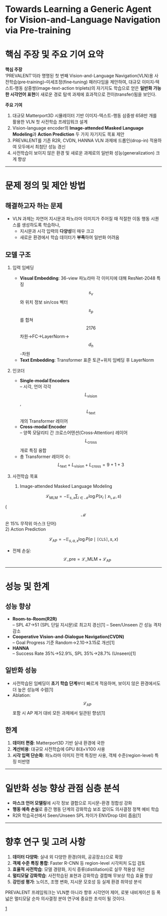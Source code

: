 # Towards Learning a Generic Agent for Vision-and-Language Navigation via Pre-training

# 핵심 주장 및 주요 기여 요약

**핵심 주장**  
‘PREVALENT’이라 명명된 첫 번째 Vision-and-Language Navigation(VLN)용 사전학습(pre‐training)–미세조정(fine‐tuning) 패러다임을 제안하여, 대규모 이미지‐텍스트‐행동 삼중쌍(image-text-action triplets)의 자기지도 학습으로 얻은 **일반화 가능한 시각언어 표현**이 새로운 경로 탐색 과제에 효과적으로 전이(transfer)됨을 보인다.  

**주요 기여**  
1. 대규모 Matterport3D 시뮬레이터 기반 이미지-텍스트-행동 삼중쌍 658만 개를 활용한 VLN 첫 사전학습 프레임워크 설계  
2. Vision-language encoder의 **Image-attended Masked Language Modeling**과 **Action Prediction** 두 가지 자기지도 목표 제안  
3. PREVALENT를 기존 R2R, CVDN, HANNA VLN 과제에 드롭인(drop-in) 적용하여 모두에서 최첨단 성능 경신  
4. 사전학습이 보이지 않은 환경 및 새로운 과제로의 일반화 성능(generalization) 크게 향상  

***

# 문제 정의 및 제안 방법

## 해결하고자 하는 문제  
- VLN 과제는 자연어 지시문과 파노라마 이미지가 주어질 때 적절한 이동 행동 시퀀스를 생성하도록 학습하나,  
  -  지시문과 시각 입력의 **다양성**이 매우 크고  
  -  새로운 환경에서 학습 데이터가 **부족**하여 일반화 어려움  

## 모델 구조

1. 입력 임베딩  
   - **Visual Embedding**: 36-view 파노라마 각 이미지에 대해 ResNet-2048 특징 $$s_v$$와 위치 정보 sin/cos 벡터 $$s_p$$를 합쳐 $$2176$$차원→FC→LayerNorm→ $$d_h$$ -차원  
   - **Text Embedding**: Transformer 표준 토큰+위치 임베딩 후 LayerNorm  

2. 인코더  
   - **Single‐modal Encoders**  
     – 시각, 언어 각각 $$L_{\text{vision}}$$, $$L_{\text{text}}$$ 개의 Transformer 레이어  
   - **Cross‐modal Encoder**  
     – 양쪽 모달리티 간 크로스어텐션(Cross‐Attention) 레이어 $$L_{\text{cross}}$$개로 특징 융합  
   - 총 Transformer 레이어 수: $$L_{\text{text}}+L_{\text{vision}}+L_{\text{cross}}=9+1+3$$

3. 사전학습 목표  
   1) Image-attended Masked Language Modeling  

$$
      \mathcal{L}_{\mathrm{MLM}}
      = -\mathbb{E}_{s,x}\sum_{i\in\mathcal{M}}\log P\bigl(x_i\mid x_{\setminus \mathcal{M}},s\bigr)
      $$  
      
  ($$\mathcal{M}$$은 15\% 무작위 마스크 단어)  
   2) Action Prediction  

$$
      \mathcal{L}_{\mathrm{AP}}
      = -\mathbb{E}_{s,a,x}\log P\bigl(a\mid \texttt{[CLS]},s,x\bigr)
      $$  
   
   - 전체 손실: $$\mathcal{L}\_{\mathrm{pre}} = \mathcal{L}\_{\mathrm{MLM}} + \mathcal{L}_{\mathrm{AP}}$$

***

# 성능 및 한계

## 성능 향상  
- **Room-to-Room(R2R)**  
  – SPL 47→51 (SPL 단일 지시문)로 최고치 경신[1]
  – Seen/Unseen 간 성능 격차 감소  
- **Cooperative Vision-and-Dialogue Navigation(CVDN)**  
  – Goal Progress 기준 Random→2.10→3.15로 개선[1]
- **HANNA**  
  – Success Rate 35%→52.9%, SPL 35%→28.7% (Unseen)[1]

## 일반화 성능  
- 사전학습된 임베딩이 **초기 학습 단계**부터 빠르게 적응하며, 보이지 않은 환경에서도 더 높은 성능에 수렴[1]
- Ablation: $$\mathcal{L}_{\mathrm{AP}}$$ 포함 시 AP 제거 대비 모든 과제에서 일관된 향상[1]

## 한계  
1. **데이터 편중**: Matterport3D 기반 실내 환경에 국한  
2. **계산비용**: 대규모 사전학습에 GPU 8대×V100 사용  
3. **시각 입력 단순화**: 파노라마 이미지 전역 특징만 사용, 객체 수준(region-level) 특징 미반영  

***

# 일반화 성능 향상 관점 심층 분석

- **마스크 언어 모델링**에 시각 정보 결합으로 지시문-환경 정합성 강화  
- **행동 예측 손실**로 중간 행동 단계의 강화학습 보조 없이도 의사결정 정책 예비 학습  
- R2R 학습곡선에서 Seen/Unseen SPL 차이가 ENVDrop 대비 좁음[1]

***

# 향후 연구 및 고려 사항

1. **데이터 다양화**: 실내 외 다양한 환경(야외, 공공장소)으로 확장  
2. **객체 수준 특징 통합**: Faster R-CNN 등 region-level 시각피처 도입 검토  
3. **효율적 사전학습**: 모델 경량화, 지식 증류(distillation)로 실무 적용성 개선  
4. **멀티모달 강화학습**: 사전학습된 표현과 강화학습 결합해 무보상 학습 효율 향상  
5. **강인성 평가**: 노이즈, 조명 변화, 지시문 모호성 등 실제 환경 취약성 분석  

PREVALENT 프레임워크는 VLN뿐 아니라 향후 시각언어 제어, 로봇 내비게이션 등 폭넓은 멀티모달 순차 의사결정 분야 연구에 중요한 초석이 될 것이다.

[1](https://ppl-ai-file-upload.s3.amazonaws.com/web/direct-files/attachments/65988149/332659a6-1a05-4981-86f5-4a5f89c341f6/2002.10638v2.pdf)
